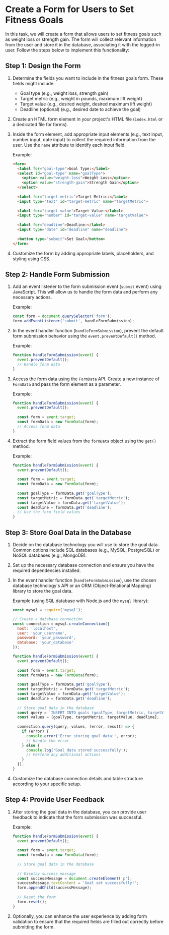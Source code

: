 
# Create a Form for Users to Set Fitness Goals

In this task, we will create a form that allows users to set fitness goals such as weight loss or strength gain. The form will collect relevant information from the user and store it in the database, associating it with the logged-in user. Follow the steps below to implement this functionality:

## Step 1: Design the Form

1. Determine the fields you want to include in the fitness goals form. These fields might include:
   - Goal type (e.g., weight loss, strength gain)
   - Target metric (e.g., weight in pounds, maximum lift weight)
   - Target value (e.g., desired weight, desired maximum lift weight)
   - Deadline (optional) (e.g., desired date to achieve the goal)

2. Create an HTML form element in your project's HTML file (`index.html` or a dedicated file for forms).

3. Inside the form element, add appropriate input elements (e.g., text input, number input, date input) to collect the required information from the user. Use the `name` attribute to identify each input field.

   Example:
   ```html
   <form>
     <label for="goal-type">Goal Type:</label>
     <select id="goal-type" name="goalType">
       <option value="weight-loss">Weight Loss</option>
       <option value="strength-gain">Strength Gain</option>
     </select>
     
     <label for="target-metric">Target Metric:</label>
     <input type="text" id="target-metric" name="targetMetric">
     
     <label for="target-value">Target Value:</label>
     <input type="number" id="target-value" name="targetValue">
     
     <label for="deadline">Deadline:</label>
     <input type="date" id="deadline" name="deadline">
     
     <button type="submit">Set Goal</button>
   </form>
   ```

4. Customize the form by adding appropriate labels, placeholders, and styling using CSS.

## Step 2: Handle Form Submission

1. Add an event listener to the form submission event (`submit` event) using JavaScript. This will allow us to handle the form data and perform any necessary actions.

   Example:
   ```javascript
   const form = document.querySelector('form');
   form.addEventListener('submit', handleFormSubmission);
   ```

2. In the event handler function (`handleFormSubmission`), prevent the default form submission behavior using the `event.preventDefault()` method.

   Example:
   ```javascript
   function handleFormSubmission(event) {
     event.preventDefault();
     // Handle form data
   }
   ```

3. Access the form data using the `FormData` API. Create a new instance of `FormData` and pass the form element as a parameter.

   Example:
   ```javascript
   function handleFormSubmission(event) {
     event.preventDefault();
     
     const form = event.target;
     const formData = new FormData(form);
     // Access form data
   }
   ```

4. Extract the form field values from the `formData` object using the `get()` method.

   Example:
   ```javascript
   function handleFormSubmission(event) {
     event.preventDefault();
     
     const form = event.target;
     const formData = new FormData(form);
     
     const goalType = formData.get('goalType');
     const targetMetric = formData.get('targetMetric');
     const targetValue = formData.get('targetValue');
     const deadline = formData.get('deadline');
     // Use the form field values
   }
   ```

## Step 3: Store Goal Data in the Database



1. Decide on the database technology you will use to store the goal data. Common options include SQL databases (e.g., MySQL, PostgreSQL) or NoSQL databases (e.g., MongoDB).

2. Set up the necessary database connection and ensure you have the required dependencies installed.

3. In the event handler function (`handleFormSubmission`), use the chosen database technology's API or an ORM (Object-Relational Mapping) library to store the goal data.

   Example (using SQL database with Node.js and the `mysql` library):
   ```javascript
   const mysql = require('mysql');
   
   // Create a database connection
   const connection = mysql.createConnection({
     host: 'localhost',
     user: 'your_username',
     password: 'your_password',
     database: 'your_database'
   });
   
   function handleFormSubmission(event) {
     event.preventDefault();
     
     const form = event.target;
     const formData = new FormData(form);
     
     const goalType = formData.get('goalType');
     const targetMetric = formData.get('targetMetric');
     const targetValue = formData.get('targetValue');
     const deadline = formData.get('deadline');
     
     // Store goal data in the database
     const query = `INSERT INTO goals (goalType, targetMetric, targetValue, deadline) VALUES (?, ?, ?, ?)`;
     const values = [goalType, targetMetric, targetValue, deadline];
     
     connection.query(query, values, (error, result) => {
       if (error) {
         console.error('Error storing goal data:', error);
         // Handle the error
       } else {
         console.log('Goal data stored successfully');
         // Perform any additional actions
       }
     });
   }
   ```

4. Customize the database connection details and table structure according to your specific setup.

## Step 4: Provide User Feedback

1. After storing the goal data in the database, you can provide user feedback to indicate that the form submission was successful.

   Example:
   ```javascript
   function handleFormSubmission(event) {
     event.preventDefault();
     
     const form = event.target;
     const formData = new FormData(form);
     
     // Store goal data in the database
     
     // Display success message
     const successMessage = document.createElement('p');
     successMessage.textContent = 'Goal set successfully!';
     form.appendChild(successMessage);
     
     // Reset the form
     form.reset();
   }
   ```

2. Optionally, you can enhance the user experience by adding form validation to ensure that the required fields are filled out correctly before submitting the form.
